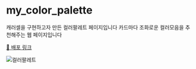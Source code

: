# my_color_palette

캐러셀을 구현하고자 만든 컬러팔레트 페이지입니다
카드마다 조화로운 컬러모음을 추천해주는 웹 페이지입니다


[🔗 배포 링크](https://gajua.github.io/my_color_palette/)

![컬러팔레트](https://user-images.githubusercontent.com/101968934/207387439-5c6e9d9c-7922-4b15-aaf5-b21b017a23c6.png)

